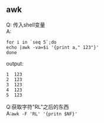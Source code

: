 ## awk
Q: 传入shell变量  
A:
```
for i in `seq 5`;do
echo |awk -va=$i '{print a," 123"}'
done

```
output:
```
1  123
2  123
3  123
4  123
5  123
```
Q:获取字符"RL"之后的东西  
A:`awk -F 'RL' '{pritn $NF}'` 
